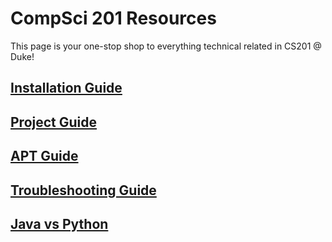 # CompSci 201 Resources
This page is your one-stop shop to everything technical related in CS201 @ Duke!

## [Installation Guide](./installingSoftware.md)
## [Project Guide](./projectWorkflow.md)
## [APT Guide](./APTWorkflow.md)
## [Troubleshooting Guide](./troubleshooting.md)
## [Java vs Python](./JavaVsPython.md)
